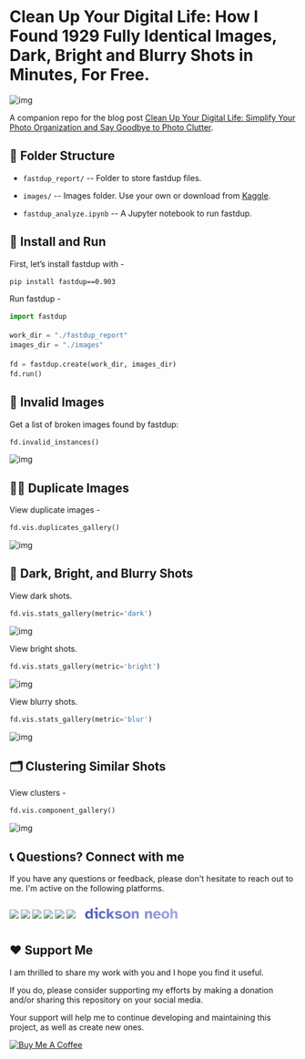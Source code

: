 # Clean Up Your Digital Life: How I Found 1929 Fully Identical Images, Dark, Bright and Blurry Shots in Minutes, For Free.

![img](https://dicksonneoh.com/images//blog/clean_up_your_digital_life/post_image.gif)

A companion repo for the blog post [Clean Up Your Digital Life: Simplify Your Photo Organization and Say Goodbye to Photo Clutter](https://dicksonneoh.com/blog/clean_up_your_digital_life/).

## 📂 Folder Structure

* `fastdup_report/` -- Folder to store fastdup files.

* `images/` -- Images folder. Use your own or download from [Kaggle](https://www.kaggle.com/datasets/duttadebadri/image-classification).

* `fastdup_analyze.ipynb` -- A Jupyter notebook to run fastdup.


## 🧮 Install and Run
First, let’s install fastdup with -

```
pip install fastdup==0.903
```

Run fastdup -

```python
import fastdup

work_dir = "./fastdup_report"
images_dir = "./images"

fd = fastdup.create(work_dir, images_dir)
fd.run()
```

## 🚫 Invalid Images

Get a list of broken images found by fastdup:

```python
fd.invalid_instances()
```

![img](https://dicksonneoh.com/blog/clean_up_your_digital_life/invalid.png)


## 👯‍♂️ Duplicate Images
View duplicate images - 

```python
fd.vis.duplicates_gallery()
```

![img](https://dicksonneoh.com/blog/clean_up_your_digital_life/duplicates.png)


## 🤳 Dark, Bright, and Blurry Shots

View dark shots.

```python
fd.vis.stats_gallery(metric='dark')
```

![img](https://dicksonneoh.com/blog/clean_up_your_digital_life/dark.png)

View bright shots.

```python
fd.vis.stats_gallery(metric='bright')
```

![img](https://dicksonneoh.com/blog/clean_up_your_digital_life/bright.png)

View blurry shots.

```python
fd.vis.stats_gallery(metric='blur')
```

![img](https://dicksonneoh.com/blog/clean_up_your_digital_life/blur.png)


## 🗂 Clustering Similar Shots
View clusters - 

```python
fd.vis.component_gallery()
```

![img](https://dicksonneoh.com/blog/clean_up_your_digital_life/components.png)

## 📞 Questions? Connect with me
If you have any questions or feedback, please don't hesitate to reach out to me.
I'm active on the following platforms.
<p align="left">
      <a href="https://www.linkedin.com/in/dickson-neoh/" target="blank"><img align="center"
            src="https://img.shields.io/badge/LinkedIn-0077B5?style=for-the-badge&logo=linkedin&logoColor=white" /></a>
      <a href="https://twitter.com/dicksonneoh7" target="blank"><img align="center"
            src="https://img.shields.io/badge/Twitter-1DA1F2?style=for-the-badge&logo=twitter&logoColor=white" /></a>
      <a href="https://github.com/dnth" target="blank"><img align="center"
            src="https://img.shields.io/badge/GitHub-100000?style=for-the-badge&logo=github&logoColor=white" /></a>
      <a href="https://www.youtube.com/channel/UCJckpaGYra_p9ixmEDvYARA" target="blank"><img align="center"
            src="https://img.shields.io/badge/YouTube-FF0000?style=for-the-badge&logo=youtube&logoColor=white" /></a>
      <a href="mailto:dickson.neoh@gmail.com" target="blank"><img align="center"
            src="https://img.shields.io/badge/Gmail-D14836?style=for-the-badge&logo=gmail&logoColor=white"/></a>
      <a href="https://medium.com/@dickson.neoh" target="blank"><img align="center"
            src="https://img.shields.io/badge/medium-%2312100E.svg?&style=for-the-badge&logo=medium&logoColor=white"/></a>
      <a href="https://dicksonneoh.com/" target="blank"><img align="center"
            src="https://raw.githubusercontent.com/dnth/dnth.github.io/main/static/images/site-navigation/logo_dn.png"
            alt="dnth" height="45" /></a>
</p>

## ❤️ Support Me
I am thrilled to share my work with you and I hope you find it useful. 

If you do, please consider supporting my efforts by making a donation and/or sharing this repository on your social media. 

Your support will help me to continue developing and maintaining this project, as well as create new ones.

<a href="https://www.buymeacoffee.com/dicksonneoh" target="_blank"><img src="https://cdn.buymeacoffee.com/buttons/v2/default-blue.png" alt="Buy Me A Coffee" style="height: 60px !important;width: 217px !important;" ></a>

